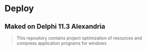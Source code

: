 # Deploy 

## Maked on Delphi 11.3 Alexandria

> This repository contains project optimization of resources and compress application programs for windows